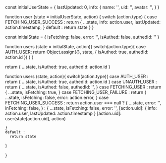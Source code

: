 const initialUserState = {
  lastUpdated: 0,
  info: {
    name: '',
    uid: '',
    avatar: '',
  }
}

function user (state = initialUserState, action) {
  switch (action.type) {
    case FETCHING_USER_SUCCESS :
      return {
        ...state,
        info: action.user,
        lastUpdated: action.timestamp,
    }
    default :
      return state
  }
}

const initialState = {
  isFetching: false,
  error: '',
  isAuthed: false,
  authedId: ''
}


function users (state = initialState, action){
  switch(action.type){
    case AUTH_USER:
      return Object.assign({}, state, {
        isAuthed: true,
        authedId: action.id
      })
  }
}


return {
  ...state,
  isAuthed: true,
  authedId: action.id
}


function users (state, action){
  switch(action.type){
    case AUTH_USER :
      return {
        ...state,
        isAuthed: true,
        authedId: action.id
      }
    case UNAUTH_USER :
      return {
        ...state,
        isAuthed: false,
        authedId: '',
    }
    case FETCHING_USER :
      return {
        ...state,
        isFetching: true,
    }
    case FETCHING_USER_FAILURE :
      return {
        ...state,
        isFetching: false,
        error: action.error,
    }
    case FETCHING_USER_SUCCESS :
      return action.user === null
        ? {
          ...state,
          error: '',
          inFetching: false,
      }
      : {
        ...state,
        isFetching: false,
        error: '',
        [action.uid]: {
          info: action.user,
          lastUpdated: action.timestamp
      }
      [action.uid]: user(state[action.uid], action)

    }
    default :
      return state

  }


}




